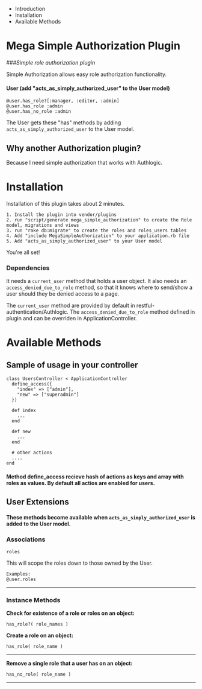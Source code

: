 - Introduction
- Installation
- Available Methods

Mega Simple Authorization Plugin
============================

###*Simple role authorization plugin*

Simple Authorization allows easy role authorization functionality.

#### User (add "acts\_as\_simply\_authorized\_user" to the User model)

    @user.has_role?[:manager, :editor, :admin]
    @user.has_role :admin
    @user.has_no_role :admin

The User gets these "has" methods by adding `acts_as_simply_authorized_user` to the User model.

Why another Authorization plugin?
---------------------------------

Because I need simple authorization that works with Authlogic.

Installation
==========================

Installation of this plugin takes about 2 minutes.

    1. Install the plugin into vendor/plugins
    2. run "script/generate mega_simple_authorization" to create the Role model, migrations and views
    3. run "rake db:migrate" to create the roles and roles_users tables
    4. Add "include MegaSimpleAuthorization" to your application.rb file
    5. Add "acts_as_simply_authorized_user" to your User model
    
You're all set!

### Dependencies

It needs a `current_user` method that holds a user object.
It also needs an `access_denied_due_to_role` method, so that it knows where to send/show a user should they be denied access to a page.

The `current_user` method are provided by default in restful-authentication/Authlogic.
The `access_denied_due_to_role` method defined in plugin and can be overriden in ApplicationController.

Available Methods
==================================

Sample of usage in your controller
-----------------------------------
    class UsersController < ApplicationController
      define_access({
        "index" => ["admin"],
        "new" => ["superadmin"]
      })
      
      def index
        ...
      end
      
      def new
        ...
      end
      
      # other actions
      ....
    end
#### Method define_access recieve hash of actions as keys and array with roles as values. By default all actios are enabled for users.

User Extensions
-----------------------------------

#### These methods become available when `acts_as_simply_authorized_user` is added to the User model.

### Associations

    roles

This will scope the roles down to those owned by the User.

    Examples:
    @user.roles

---

### Instance Methods

**Check for existence of a role or roles on an object:**

    has_role?( role_names )

**Create a role on an object:**

    has_role( role_name )

---
    
**Remove a single role that a user has on an object:**

    has_no_role( role_name )

---